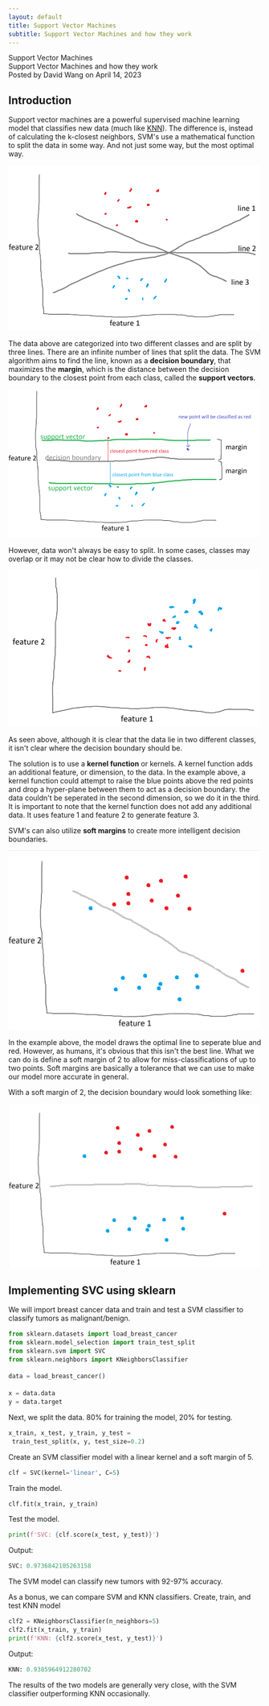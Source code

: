 ```yaml
---
layout: default
title: Support Vector Machines 
subtitle: Support Vector Machines and how they work
---
```


<script type="text/javascript" async src='https://cdnjs.cloudflare.com/ajax/libs/mathjax/2.7.2/MathJax.js?config=TeX-MML-AM_CHTML'></script>

<script type="text/x-mathjax-config">
  MathJax.Hub.Config({ TeX: { extensions: ["color.js"] }});
</script>

<div markdown="1" class="container">

<div class="postTitle"> Support Vector Machines </div>
<div class="desc"> Support Vector Machines and how they work </div>
<div class="postDate"> Posted by David Wang on April 14, 2023 </div>

## Introduction
Support vector machines are a powerful supervised machine learning model that classifies new data (much like [KNN](https://davidwangdev.com/k_neighbors)). The difference is, instead of calculating the k-closest neighbors, SVM's use a mathematical function to split the data in some way. And not just some way, but the most optimal way. 

![Alt text](../images/svc1.png)

The data above are categorized into two different classes and are split by three lines. There are an infinite number of lines that split the data. The SVM algorithm aims to find the line, known as a **decision boundary**, that maximizes the **margin**, which is the distance between the decision boundary to the closest point from each class, called the **support vectors**. 

![Alt text](../images/svm2.png)

However, data won't always be easy to split. In some cases, classes may overlap or it may not be clear how to divide the classes.

![Alt text](../images/svm3.png)

As seen above, although it is clear that the data lie in two different classes, it isn't clear where the decision boundary should be. 

The solution is to use a **kernel function** or kernels. A kernel function adds an additional feature, or dimension, to the data. In the example above, a kernel function could attempt to raise the blue points above the red points and drop a hyper-plane between them to act as a decision boundary. the data couldn't be seperated in the second dimension, so we do it in the third. It is important to note that the kernel function does not add any additional data. It uses feature 1 and feature 2 to generate feature 3. 

SVM's can also utilize **soft margins** to create more intelligent decision boundaries.

![Alt text](../images/svm4.png) 

In the example above, the model draws the optimal line to seperate blue and red. However, as humans, it's obvious that this isn't the best line. What we can do is define a soft margin of 2 to allow for miss-classifications of up to two points. Soft margins are basically a tolerance that we can use to make our model more accurate in general. 

With a soft margin of 2, the decision boundary would look something like:

![Alt text](../images/svm5.png)

## Implementing SVC using sklearn

We will import breast cancer data and train and test a SVM classifier to classify tumors as malignant/benign. 

```python
from sklearn.datasets import load_breast_cancer
from sklearn.model_selection import train_test_split
from sklearn.svm import SVC 
from sklearn.neighbors import KNeighborsClassifier

data = load_breast_cancer()

x = data.data
y = data.target 
```

Next, we split the data. 80% for training the model, 20% for testing.

```python
x_train, x_test, y_train, y_test = 
 train_test_split(x, y, test_size=0.2)
```

Create an SVM classifier model with a linear kernel and a soft margin of 5.
```python
clf = SVC(kernel='linear', C=5)
```

Train the model.
```python
clf.fit(x_train, y_train)
```

Test the model.
```python
print(f'SVC: {clf.score(x_test, y_test)}')
```

Output: 
```python
SVC: 0.9736842105263158
```

The SVM model can classify new tumors with 92-97% accuracy. 

As a bonus, we can compare SVM and KNN classifiers.
Create, train, and test KNN model

```python
clf2 = KNeighborsClassifier(n_neighbors=5)
clf2.fit(x_train, y_train)
print(f'KNN: {clf2.score(x_test, y_test)}')
```

Output:
```python
KNN: 0.9385964912280702
```

The results of the two models are generally very close, with the SVM classifier outperforming KNN occasionally. 

